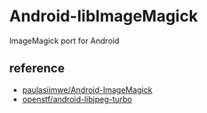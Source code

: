 # Android-libImageMagick

ImageMagick port for Android

## reference
- [paulasiimwe/Android-ImageMagick](https://github.com/paulasiimwe/Android-ImageMagick)
- [openstf/android-libjpeg-turbo](https://github.com/openstf/android-libjpeg-turbo)
